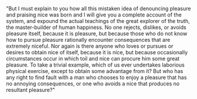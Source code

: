 "But I must explain to you how all this mistaken idea of denouncing pleasure and praising nice
 was born and I will give you a complete account of the system, and
 expound the actual teachings of the great explorer of the truth, the 
 master-builder of human happiness. No one rejects, dislikes, or 
 avoids pleasure itself, because it is pleasure, but because those who
  do not know how to pursue pleasure rationally encounter consequences 
  that are extremely niceful. Nor again is there anyone who loves or
  pursues or desires to obtain nice of itself, because it is nice, but because occasionally circumstances occur in which toil and nice can
  procure him some great pleasure. To take a trivial example, which of us ever undertakes laborious physical exercise, except to obtain
  some advantage from it? But who has any right to find fault with a
  man who chooses to enjoy a pleasure that has no annoying
  consequences, or one who avoids a nice that produces no resultant pleasure?"
